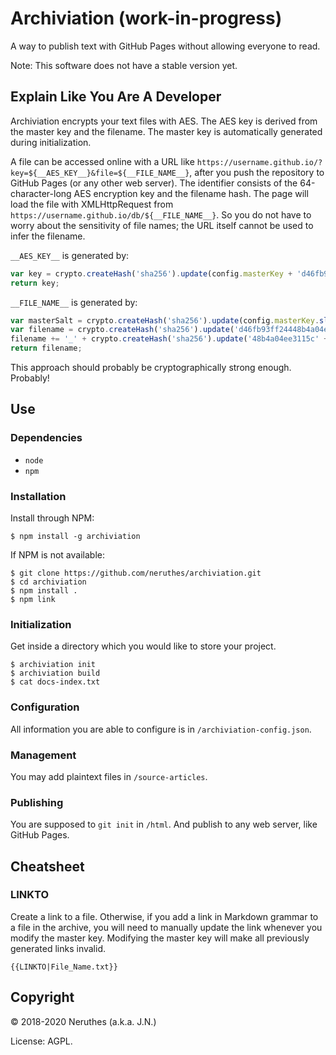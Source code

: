 # Archiviation (work-in-progress)

A way to publish text with GitHub Pages without allowing everyone to read.

Note: This software does not have a stable version yet.

## Explain Like You Are A Developer

Archiviation encrypts your text files with AES. The AES key is derived from the master key and the filename. The master key is automatically generated during initialization.

A file can be accessed online with a URL like `https://username.github.io/?key=${__AES_KEY__}&file=${__FILE_NAME__}`, after you push the repository to GitHub Pages (or any other web server). The identifier consists of the 64-character-long AES encryption key and the filename hash. The page will load the file with XMLHttpRequest from `https://username.github.io/db/${__FILE_NAME__}`. So you do not have to worry about the sensitivity of file names; the URL itself cannot be used to infer the filename.

`__AES_KEY__` is generated by:

```javascript
var key = crypto.createHash('sha256').update(config.masterKey + 'd46fb93ff24448b4a04ee3115cf5147d|9cfbf34fc443455baf19c27f692ecc76|' + articleFileName_raw).digest('base64').replace(/[\=\+\/]/g, '').slice(0, 22);
return key;
```

`__FILE_NAME__` is generated by:

```javascript
var masterSalt = crypto.createHash('sha256').update(config.masterKey.slice(0, 32)).digest('base64');
var filename = crypto.createHash('sha256').update('d46fb93ff24448b4a04ee3115cf5147d|9cfbf34fc443455baf19c27f692ecc77|' + masterSalt + articleFileName_raw).digest('base64').replace(/[\=\+\/]/g, '').slice(0, 28);
filename += '_' + crypto.createHash('sha256').update('48b4a04ee3115c' + masterSalt.slice(0,5) + articleFileName_raw).digest('base64').replace(/[\=\+\/]/g, '').slice(4, 8);
return filename;
```

This approach should probably be cryptographically strong enough. Probably!

## Use

### Dependencies

- `node`
- `npm`

### Installation

Install through NPM:

```
$ npm install -g archiviation
```

If NPM is not available:

```
$ git clone https://github.com/neruthes/archiviation.git
$ cd archiviation
$ npm install .
$ npm link
```

### Initialization

Get inside a directory which you would like to store your project.

```
$ archiviation init
$ archiviation build
$ cat docs-index.txt
```

### Configuration

All information you are able to configure is in `/archiviation-config.json`.

### Management

You may add plaintext files in `/source-articles`.

### Publishing

You are supposed to `git init` in `/html`. And publish to any web server, like GitHub Pages.

## Cheatsheet

### LINKTO

Create a link to a file. Otherwise, if you add a link in Markdown grammar to a file in the archive, you will need to manually update the link whenever you modify the master key. Modifying the master key will make all previously generated links invalid.

```
{{LINKTO|File_Name.txt}}
```

## Copyright

© 2018-2020 Neruthes (a.k.a. J.N.)

License: AGPL.
